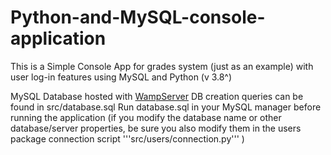 # Python-and-MySQL-console-application

This is a Simple Console App for grades system (just as an example) with user log-in features using MySQL and Python (v 3.8^)

MySQL Database hosted with [WampServer](https://www.wampserver.com/en/)
DB creation queries can be found in src/database.sql
Run database.sql in your MySQL manager before running the application
(if you modify the database name or other database/server properties, be sure you also modify them in the users package connection script '''src/users/connection.py''' )
